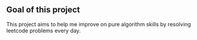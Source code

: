 ## Goal of this project

This project aims to help me improve on pure algorithm skills by resolving leetcode problems every day.
